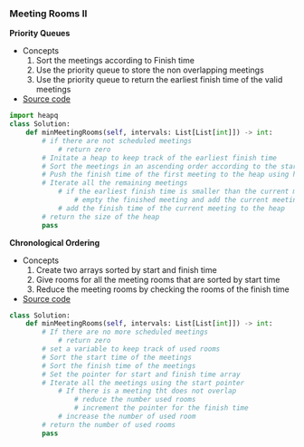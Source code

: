 ### Meeting Rooms II
**Priority Queues**
- Concepts
    1. Sort the meetings according to Finish time 
    2. Use the priority queue to store the non overlapping meetings
    3. Use the priority queue to return the earliest finish time of the valid meetings
- [Source code](source/Priority.py)
```python
import heapq
class Solution:
    def minMeetingRooms(self, intervals: List[List[int]]) -> int:
        # if there are not scheduled meetings
            # return zero
        # Initate a heap to keep track of the earliest finish time
        # Sort the meetings in an ascending order according to the start time.
        # Push the finish time of the first meeting to the heap using heapq.heapush(list, value)
        # Iterate all the remaining meetings
            # if the earliest finish time is smaller than the current meeting
                # empty the finished meeting and add the current meeting
            # add the finish time of the current meeting to the heap
        # return the size of the heap
        pass
```

**Chronological Ordering**
- Concepts 
    1. Create two arrays sorted by start and finish time 
    1. Give rooms for all the meeting rooms that are sorted by start time  
    1. Reduce the meeting rooms by checking the rooms of the finish time
- [Source code](source/Chronological.py)
````python
class Solution:
    def minMeetingRooms(self, intervals: List[List[int]]) -> int:
        # If there are no more scheduled meetings
            # return zero
        # set a variable to keep track of used rooms
        # Sort the start time of the meetings
        # Sort the finish time of the meetings
        # Set the pointer for start and finish time array
        # Iterate all the meetings using the start pointer
            # If there is a meeting tht does not overlap
                # reduce the number used rooms
                # increment the pointer for the finish time
            # increase the number of used room
        # return the number of used rooms
        pass
````
